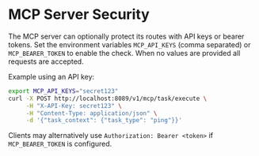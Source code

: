 # MCP Server Security

The MCP server can optionally protect its routes with API keys or bearer tokens.
Set the environment variables `MCP_API_KEYS` (comma separated) or
`MCP_BEARER_TOKEN` to enable the check. When no values are provided all requests
are accepted.

Example using an API key:

```bash
export MCP_API_KEYS="secret123"
curl -X POST http://localhost:8089/v1/mcp/task/execute \
     -H "X-API-Key: secret123" \
     -H "Content-Type: application/json" \
     -d '{"task_context": {"task_type": "ping"}}'
```

Clients may alternatively use `Authorization: Bearer <token>` if
`MCP_BEARER_TOKEN` is configured.
